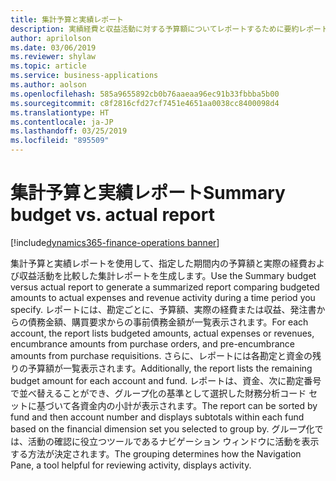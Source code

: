 ```yaml
---
title: 集計予算と実績レポート
description: 実績経費と収益活動に対する予算額についてレポートするために要約レポートを生成します。
author: aprilolson
ms.date: 03/06/2019
ms.reviewer: shylaw
ms.topic: article
ms.service: business-applications
ms.author: aolson
ms.openlocfilehash: 585a9655892cb0b76aaeaa96ec91b33fbbba5b00
ms.sourcegitcommit: c8f2816cfd27cf7451e4651aa0038cc8400098d4
ms.translationtype: HT
ms.contentlocale: ja-JP
ms.lasthandoff: 03/25/2019
ms.locfileid: "895509"
---
```

# <a name="summary-budget-vs-actual-report"></a><span data-ttu-id="68d34-103">集計予算と実績レポート</span><span class="sxs-lookup"><span data-stu-id="68d34-103">Summary budget vs. actual report</span></span>
[!include[dynamics365-finance-operations banner](../includes/dynamics365-finance-operations.md)]


<span data-ttu-id="68d34-104">集計予算と実績レポートを使用して、指定した期間内の予算額と実際の経費および収益活動を比較した集計レポートを生成します。</span><span class="sxs-lookup"><span data-stu-id="68d34-104">Use the Summary budget versus actual report to generate a summarized report comparing budgeted amounts to actual expenses and revenue activity during a time period you specify.</span></span> <span data-ttu-id="68d34-105">レポートには、勘定ごとに、予算額、実際の経費または収益、発注書からの債務金額、購買要求からの事前債務金額が一覧表示されます。</span><span class="sxs-lookup"><span data-stu-id="68d34-105">For each account, the report lists budgeted amounts, actual expenses or revenues, encumbrance amounts from purchase orders, and pre-encumbrance amounts from purchase requisitions.</span></span> <span data-ttu-id="68d34-106">さらに、レポートには各勘定と資金の残りの予算額が一覧表示されます。</span><span class="sxs-lookup"><span data-stu-id="68d34-106">Additionally, the report lists the remaining budget amount for each account and fund.</span></span> <span data-ttu-id="68d34-107">レポートは、資金、次に勘定番号で並べ替えることができ、グループ化の基準として選択した財務分析コード セットに基づいて各資金内の小計が表示されます。</span><span class="sxs-lookup"><span data-stu-id="68d34-107">The report can be sorted by fund and then account number and displays subtotals within each fund based on the financial dimension set you selected to group by.</span></span> <span data-ttu-id="68d34-108">グループ化では、活動の確認に役立つツールであるナビゲーション ウィンドウに活動を表示する方法が決定されます。</span><span class="sxs-lookup"><span data-stu-id="68d34-108">The grouping determines how the Navigation Pane, a tool helpful for reviewing activity, displays activity.</span></span>
